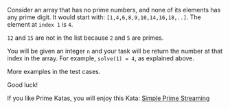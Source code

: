 Consider an array that has no prime numbers, and none of its elements has any prime digit. It would start with: `[1,4,6,8,9,10,14,16,18,..]`.  The element at `index 1` is `4`. 

`12` and `15` are not in the list because `2` and `5` are primes.

You will be given an integer `n` and your task will be return the number at that index in the array. For example, `solve(1) = 4`, as explained above. 

More examples in the test cases.

Good luck!

If you like Prime Katas, you will enjoy this Kata: [Simple Prime Streaming](https://www.codewars.com/kata/5a908da30025e995880000e3)
